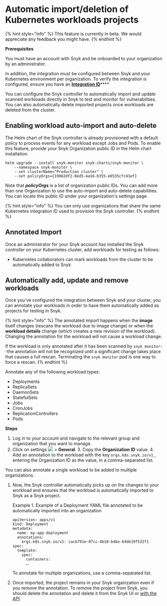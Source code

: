 # Automatic import/deletion of Kubernetes workloads projects

{% hint style="info" %}
This feature is currently in beta. We would appreciate any feedback you might have.
{% endhint %}

**Prerequisites**

You must have an account with Snyk and be onboarded to your organization by an administrator.

In addition, the integration must be configured between Snyk and your Kubernetes environment per organization. To verify the integration is configured, ensure you have an [**Integration ID**](../../kubernetes-integration-overview/viewing-your-kubernetes-integration-settings.md)****

You can configure the Snyk controller to automatically import and update scanned workloads directly in Snyk to test and monitor for vulnerabilities. You can also automatically delete imported projects once workloads are deleted from the cluster.

## Enabling workload auto-import and auto-delete

The Helm chart of the Snyk controller is already provisioned with a default policy to process events for any workload except Jobs and Pods. To enable this feature, provide your Snyk Organization public ID in the Helm chart installation.

```
helm upgrade --install snyk-monitor snyk-charts/snyk-monitor \
    --namespace snyk-monitor \
    --set clusterName="Production cluster" \
    --set policyOrgs={19982df2-0ed5-4a16-b355-e6535cfc41ef}
```

Note that _**policyOrgs**_ is a list of organization public IDs. You can add more than one Organization to use the auto-import and auto-delete capabilities. You can locate this public ID under your organization's settings page.

{% hint style="info" %}
You can only use organizations that share the same Kubernetes integration ID used to provision the Snyk controller.
{% endhint %}

## Annotated Import



Once an administrator for your Snyk account has installed the Snyk controller on your Kubernetes cluster, add workloads for testing as follows:

* Kubernetes collaborators can mark workloads from the cluster to be automatically added to Snyk

## Automatically add, update and remove workloads

Once you’ve configured the integration between Snyk and your cluster, you can annotate your workloads in order to have them automatically added as projects for testing in Snyk.

{% hint style="info" %}
The annotated import happens when the **image** itself changes (rescans the workload due to image change) or when the **workload details** change (which creates a new revision of the workload). Changing the annotation for the workload will not cause a workload change.

If the workload is only annotated after it has been scanned by `snyk monitor`--the annotation will not be recognized until a significant change takes place that causes a full rescan. Terminating the `snyk monitor` pod is one way to force a rescan.
{% endhint %}

Annotate any of the following workload types:

* Deployments
* ReplicaSets
* DaemonSets
* StatefulSets
* Jobs
* CronJobs
* ReplicationControllers
* Pods

**Steps**

1. Log in to your account and navigate to the relevant group and organization that you want to manage.
2. Click on settings ![](../../../../../.gitbook/assets/cog\_icon.png) > **General**. 3. Copy the **Organization ID** value. 4. Add an annotation to the workload with the key `orgs.k8s.snyk.io/v1` , entering the Organization ID as the value, in a comma-separated list.

You can also annotate a single workload to be added to multiple organizations.

1.  Now, the Snyk controller automatically picks up on the changes to your workload and ensures that the workload is automatically imported to Snyk as a Snyk project.

    Example 1. Example of a Deployment YAML file annotated to be automatically imported into an organization

    ```
    apiVersion: apps/v1
    kind: Deployment
    metadata:
      name: my-app-deployment
      annotations:
        orgs.k8s.snyk.io/v1: cacb791e-07cc-4b10-b4be-64de19f532f1
    spec:
      template:
        spec:
          containers:
          …
    ```

    To annotate for multiple organizations, use a comma-separated list.
2. Once imported, the project remains in your Snyk organization even if you remove the annotation. To remove the project from Snyk, you should delete the annotation and delete it from the Snyk UI or [with the API](https://snyk.docs.apiary.io/#reference/projects/individual-project/delete-a-project).

